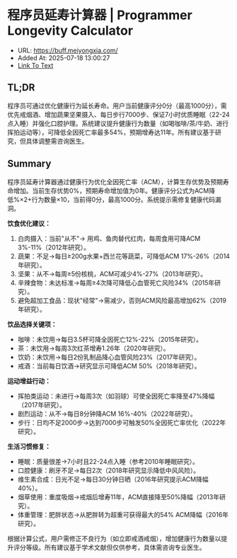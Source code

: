 # 程序员延寿计算器 | Programmer Longevity Calculator
- URL: https://buff.meiyongxia.com/
- Added At: 2025-07-18 13:00:27
- [Link To Text](2025-07-18-程序员延寿计算器-programmer-longevity-calculator_raw.md)

## TL;DR


程序员可通过优化健康行为延长寿命。用户当前健康评分0分（最高1000分），需优先戒烟酒、增加蔬果坚果摄入、每日步行7000步、保证7小时优质睡眠（22-24点入睡）并强化口腔护理。系统建议提升健康行为数量（如喝咖啡/茶/牛奶、进行挥拍运动等），可降低全因死亡率最多54%，预期增寿达11年。所有建议基于研究，但具体调整需咨询医生。

## Summary


程序员延寿计算器通过健康行为优化全因死亡率（ACM），计算生存优势及预期寿命增加。当前生存优势0%，预期寿命增加值为0年。健康评分公式为ACM降低%×2+行为数量×10，当前得0分，最高1000分。系统提示需修复健康代码漏洞。

**饮食优化建议：**
1. 白肉摄入：当前"从不"→ 用鸡、鱼肉替代红肉，每周食用可降ACM 3%-11%（2012年研究）。
2. 蔬果：不足→每日≥200g水果+西兰花等蔬菜，可降低ACM 17%-26%（2014年研究）。
3. 坚果：从不→每周≥5份核桃，ACM可减少4%-27%（2013年研究）。
4. 辛辣食物：未达标准→每周≥4次降可降低心血管死亡风险34%（2015年研究）。
5. 避免超加工食品：现状"经常"→需减少，否则ACM风险最高增加62%（2019年研究）。

**饮品选择关键项：**
- 咖啡：未饮用→每日3.5杯可降全因死亡12%-22%（2015年研究）。 
- 茶：未饮用→每周3次红茶增寿1.26年（2020年研究）。
- 饮奶：未饮用→每日2份乳制品降心血管风险23%（2017年研究）。
- 戒酒：当前每日饮酒→研究显示可降低ACM 50%（2018年研究）。

**运动增益行动：**
- 挥拍类运动：未进行→每周3次（如羽球）可使全因死亡率降至47%降幅（2017年研究）。
- 剧烈运动：从不→每日8分钟降ACM 16%-40%（2022年研究）。
- 步行：日均不足2000步→达到7000步可触发50%全因死亡率优化（2022年研究）。

**生活习惯修复：**
- 睡眠：质量很差→7小时且22-24点入睡（参考2010年睡眠研究）。
- 口腔健康：刷牙不足→每日2次（2018年研究显示降低中风风险）。
- 维生素合成：日光不足→每日30分钟日晒（2016年研究提示ACM降幅40%）。
- 烟草使用：重度吸烟→戒烟后增寿11年，ACM直接降至50%降幅（2013年研究）。
- 体重管理：肥胖状态→从肥胖转为超重可获得最大的54% ACM降幅（2016年研究）。

根据计算公式，用户需修正不良行为（如立即戒酒戒烟），增加健康行为数量以提升评分等级。所有建议基于学术文献但仅供参考，具体需咨询专业医生。
